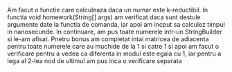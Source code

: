 Am facut o functie care calculeaza daca un numar este k-reductibil. In functia void homework(String[] args) am verificat daca sunt destule argumente date la functia 
de comanda, iar apoi am incput sa calculez timpul in nanosecunde. In continuare, am pus toate numerele intr-un  StringBuilder si le-am afisat.
Pnetru bonus am completat intai matricea de adiacenta pentru toate numerele care au muchide de la 1 si catre 1 si apoi am facut o verificare pentru a vedea ca diferenta 
in modul este egala cu 1, iar pentru a lega al 2-lea nod de ultimul am pus inca o verificare separata
